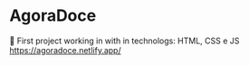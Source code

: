 # AgoraDoce
:cake: First project working in with in technologs: HTML, CSS e JS
https://agoradoce.netlify.app/
